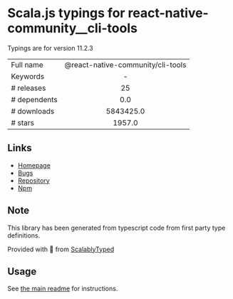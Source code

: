 
# Scala.js typings for react-native-community__cli-tools

Typings are for version 11.2.3



|                    |                 |
| ------------------ | :-------------: |
| Full name          | @react-native-community/cli-tools |
| Keywords           | - |
| # releases         | 25 |
| # dependents       | 0.0 |
| # downloads        | 5843425.0 |
| # stars            | 1957.0 |

## Links
- [Homepage](https://github.com/react-native-community/cli#readme)
- [Bugs](https://github.com/react-native-community/cli/issues)
- [Repository](https://github.com/react-native-community/cli)
- [Npm](https://www.npmjs.com/package/%40react-native-community%2Fcli-tools)
    


## Note
This library has been generated from typescript code from first party type definitions.

Provided with :purple_heart: from [ScalablyTyped](https://github.com/oyvindberg/ScalablyTyped)

## Usage
See [the main readme](../../readme.md) for instructions.


